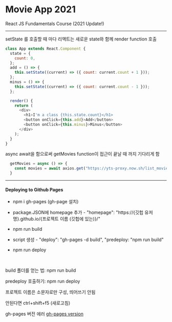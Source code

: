# Movie App 2021
React JS Fundamentals Course (2021 Update!)
<hr>
 setState 를 호출할 때 마다 리액트는 새로운 state와 함께 render function 호출

```js
class App extends React.Component {
  state = {
    count: 0,
  };
  add = () => {
    this.setState((current) => ({ count: current.count + 1 }));
  };
  minus = () => {
    this.setState((current) => ({ count: current.count - 1 }));
  };

  render() {
    return (
      <div>
        <h1>I'm a class {this.state.count}</h1>
        <button onClick={this.add}>Add</button>
        <button onClick={this.minus}>Minus</button>
      </div>
    );
  }
}
```

async await을 함으로써 getMovies function이 접근이 끝날 때 까지 기다리게 함

```js
  getMovies = async () => {
    const movies = await axios.get("https://yts-proxy.now.sh/list_movies.json");
  }
```
----


#### Deploying to Github Pages

* npm i gh-pages  (gh-page 설치) 

- package.JSON에 homepage 추가 - 
"homepage": "https://{깃헙 유저명}.github.io/{프로젝트 이름 (깃헙에 있는)}/"



+ npm run build 

* script 생성 - "deploy": "gh-pages -d build", "predeploy: "npm run build"

* npm run deploy


<br>

build 폴더를 얻는 법: npm run build

predeploy 호출하기: npm run deploy

프로젝트 이름은 소문자로만 구성, 띄어쓰기 안됨

안된다면 ctrl+shift+f5 (새로고침)

gh-pages 버전 에러  [gh-pages version](https://stackoverflow.com/questions/57308851/receive-error-when-deploy-to-github-pages)